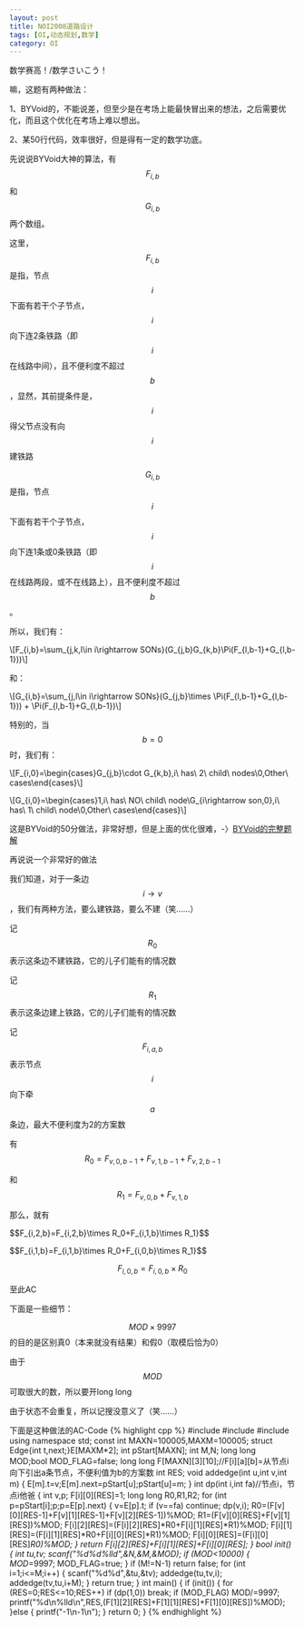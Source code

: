 ```yaml
---
layout: post
title: NOI2008道路设计
tags: [OI,动态规划,数学]
category: OI
---
```

数学赛高！/数学さいこう！

嘛，这题有两种做法：

1、BYVoid的，不能说差，但至少是在考场上能最快冒出来的想法，之后需要优化，而且这个优化在考场上难以想出。

2、某50行代码，效率很好，但是得有一定的数学功底。

先说说BYVoid大神的算法，有$$F_{i,b}$$和$$G_{i,b}$$两个数组。

这里，$$F_{i,b}$$是指，节点$$i$$下面有若干个子节点，$$i$$向下连2条铁路（即$$i$$在线路中间），且不便利度不超过$$b$$，显然，其前提条件是，$$i$$得父节点没有向$$i$$建铁路

$$G_{i,b}$$是指，节点$$i$$下面有若干个子节点，$$i$$向下连1条或0条铁路（即$$i$$在线路两段，或不在线路上），且不便利度不超过$$b$$。

所以，我们有：

\\\[F_{i,b}=\sum_{j,k,l\in i\rightarrow SONs}(G_{j,b}G_{k,b}\Pi(F_{l,b-1}+G_{l,b-1}))\\\]

和：

\\\[G_{i,b}=\sum_{j,l\in i\rightarrow SONs}(G_{j,b}\times \Pi(F_{l,b-1}+G_{l,b-1})) + \Pi(F_{l,b-1}+G_{l,b-1})\\\]

特别的，当$$b=0$$时，我们有：

\\\[F_{i,0}=\begin{cases}G_{j,b}\cdot G_{k,b},i\ has\ 2\ child\ nodes\\0,Other\ cases\end{cases}\\\]

\\\[G_{i,0}=\begin{cases}1,i\ has\ NO\ child\ node\\G_{i\rightarrow son,0},i\ has\ 1\ child\ node\\0,Other\ cases\end{cases}\\\]

这是BYVoid的50分做法，非常好想，但是上面的优化很难，-〉[BYVoid的完整题解](https://www.byvoid.com/zhs/blog/noi-2008-design)

再说说一个非常好的做法

我们知道，对于一条边$$i\rightarrow v$$，我们有两种方法，要么建铁路，要么不建（笑……）

记$$R_0$$表示这条边不建铁路，它的儿子们能有的情况数

记$$R_1$$表示这条边建上铁路，它的儿子们能有的情况数

记$$F_{i,a,b}$$表示节点$$i$$向下牵$$a$$条边，最大不便利度为2的方案数

有$$R_0=F_{v,0,b-1}+F_{v,1,b-1}+F_{v,2,b-1}$$

和$$R_1=F_{v,0,b}+F_{v,1,b}$$

那么，就有

$$F_{i,2,b}=F_{i,2,b}\times R_0+F_{i,1,b}\times R_1}$$

$$F_{i,1,b}=F_{i,1,b}\times R_0+F_{i,0,b}\times R_1}$$

$$F_{i,0,b}=F_{i,0,b}\times R_0$$

至此AC

下面是一些细节：

$$MOD\times 9997$$的目的是区别真0（本来就没有结果）和假0（取模后恰为0）

由于$$MOD$$可取很大的数，所以要开long long

由于状态不会重复，所以记搜没意义了（笑……）

下面是这种做法的AC-Code
{% highlight cpp %}
#include <iostream>
#include <cstdio>
#include <cstring>
using namespace std;
const int MAXN=100005,MAXM=100005;
struct Edge{int t,next;}E[MAXM*2];
int pStart[MAXN];
int M,N;
long long MOD;bool MOD_FLAG=false;
long long F[MAXN][3][10];//F[i][a][b]=从节点i向下引出a条节点，不便利值为b的方案数
int RES;
void addedge(int u,int v,int m)
{
    E[m].t=v;E[m].next=pStart[u];pStart[u]=m;
}
int dp(int i,int fa)//节点i，节点i他爸
{
    int v,p;
    F[i][0][RES]=1;
    long long R0,R1,R2;
    for (int p=pStart[i];p;p=E[p].next)
    {
        v=E[p].t;
        if (v==fa)
            continue;
        dp(v,i);
        R0=(F[v][0][RES-1]+F[v][1][RES-1]+F[v][2][RES-1])%MOD;
        R1=(F[v][0][RES]+F[v][1][RES])%MOD;
        F[i][2][RES]=(F[i][2][RES]*R0+F[i][1][RES]*R1)%MOD;
        F[i][1][RES]=(F[i][1][RES]*R0+F[i][0][RES]*R1)%MOD;
        F[i][0][RES]=(F[i][0][RES]*R0)%MOD;
    }
    return F[i][2][RES]+F[i][1][RES]+F[i][0][RES];
}
bool init()
{
    int tu,tv;
    scanf("%d%d%lld",&amp;N,&amp;M,&amp;MOD);
    if (MOD&lt;10000)
    {
        MOD*=9997;
        MOD_FLAG=true;
    }
    if (M!=N-1)
        return false;
    for (int i=1;i&lt;=M;i++)
    {
        scanf("%d%d",&amp;tu,&amp;tv);
        addedge(tu,tv,i);
        addedge(tv,tu,i+M);
    }
    return true;
}
int main()
{
    if (init())
    {
        for (RES=0;RES&lt;=10;RES++)
            if (dp(1,0))
                break;
        if (MOD_FLAG)
            MOD/=9997;
        printf("%d\n%lld\n",RES,(F[1][2][RES]+F[1][1][RES]+F[1][0][RES])%MOD);
    }else
    {
        printf("-1\n-1\n");
    }
    return 0;
}
{% endhighlight %}
